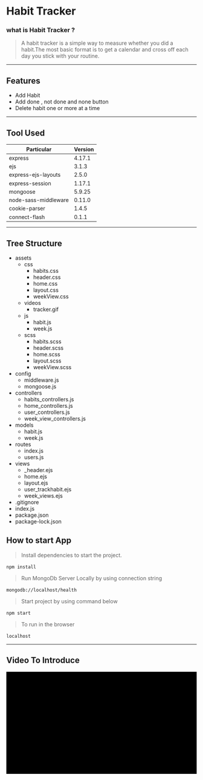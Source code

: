 # Habit Tracker

### what is Habit Tracker ?
>A habit tracker is a simple way to measure whether you did a habit.The most basic format is to get a calendar and cross off each day you stick with your routine.

___

## Features
* Add Habit
* Add done , not done and none button 
* Delete habit one or more at a time

---

## Tool Used
| Particular | Version |
|------------|---------|
| express    | 4.17.1  |
| ejs        | 3.1.3   |
| express-ejs-layouts| 2.5.0|
| express-session | 1.17.1 |
| mongoose |5.9.25 |
| node-sass-middleware |0.11.0|
| cookie-parser |1.4.5 |
| connect-flash | 0.1.1 |

---

## Tree Structure
* assets
    * css
        * habits.css
        * header.css
        * home.css
        * layout.css
        * weekView.css
    * videos 
        * tracker.gif
    * js
        * habit.js
        * week.js
    * scss
        * habits.scss
        * header.scss
        * home.scss
        * layout.scss
        * weekView.scss 
* config
    * middleware.js
    * mongoose.js
* controllers
    * habits_controllers.js
    * home_controllers.js
    * user_controllers.js
    * week_view_controllers.js
* models
    * habit.js
    * week.js
* routes 
    * index.js
    * users.js
* views
    * _header.ejs
    * home.ejs
    * layout.ejs
    * user_trackhabit.ejs
    * week_views.ejs
* .gitignore
* index.js
* package.json
* package-lock.json

## How to start App
>Install dependencies to start the project.

```
npm install   
```


>Run MongoDb Server Locally by using connection string
```
mongodb://localhost/health
```
>Start project by using command below
```
npm start
```
>To run in the browser 
```
localhost
``` 
---

## Video To Introduce

![video](/assets/videos/tracker.gif)